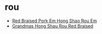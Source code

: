 # rou

 * [Red Braised Pork Em Hong Shao Rou Em](../../index/r/red-braised-pork-em-hong-shao-rou-em-51147410.json)
 * [Grandmas Hong Shau Rou Red Braised](../../index/g/grandmas-hong-shau-rou-red-braised.json)
